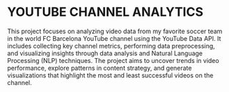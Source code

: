 # YOUTUBE CHANNEL ANALYTICS

This project focuses on analyzing video data from my favorite soccer team in the world FC Barcelona YouTube channel using the YouTube Data API. It includes collecting key channel metrics, performing data preprocessing, and visualizing insights through data analysis and Natural Language Processing (NLP) techniques. The project aims to uncover trends in video performance, explore patterns in content strategy, and generate visualizations that highlight the most and least successful videos on the channel.
